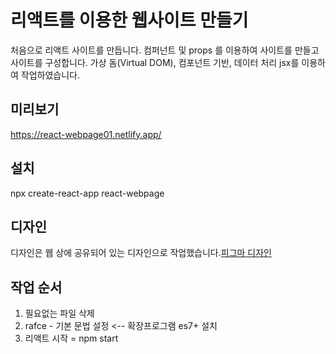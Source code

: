 # 리액트를 이용한 웹사이트 만들기
처음으로 리액트 사이트를 만듭니다.
컴퍼넌트 및 props 를 이용하여 사이트를 만들고 사이트를 구성합니다.
가상 돔(Virtual DOM), 컴포넌트 기반, 데이터 처리 jsx를 이용하여 작업하였습니다.

## 미리보기
https://react-webpage01.netlify.app/

## 설치
npx create-react-app react-webpage

## 디자인
디자인은 웹 상에 공유되어 있는 디자인으로 작업했습니다.[피그마 디자인](https://www.figma.com/file/Kl8ZE5Z0szl42VVw2SKUEi/%EB%A6%AC%EC%95%A1%ED%8A%B8-%EC%9B%B9%EC%82%AC%EC%9D%B4%ED%8A%B8?type=design&t=NmxRKqhSHrJPnLsV-6)

## 작업 순서
1. 필요없는 파일 삭제
2. rafce - 기본 문법 설정 <-- 확장프로그램 es7+ 설치
3. 리액트 시작 = npm start
